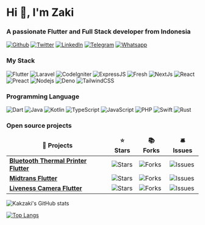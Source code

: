 <h1>Hi 👋, I'm Zaki</h1>
<h3>A passionate Flutter and Full Stack developer from Indonesia</h3>

<p><a href="https://github.com/kakzaki" target="_blank"><img alt="Github" src="https://img.shields.io/badge/GitHub-%2312100E.svg?&style=for-the-badge&logo=Github&logoColor=white" /></a> 
<a href="https://twitter.com/kakzaki_id" target="_blank"><img alt="Twitter" src="https://img.shields.io/badge/twitter-%231DA1F2.svg?&style=for-the-badge&logo=twitter&logoColor=white" /></a> 
<a href="https://www.linkedin.com/in/kakzaki" target="_blank"><img alt="LinkedIn" src="https://img.shields.io/badge/linkedin-%230077B5.svg?&style=for-the-badge&logo=linkedin&logoColor=white" /></a> 
<a href="https://t.me/kakzaki" target="_blank"><img alt="Telegram" src="https://img.shields.io/badge/telegram-%231DA1F2.svg?&style=for-the-badge&logo=telegram&logoColor=white" /></a>
<a href="https://wa.me/+6285704703691" target="_blank"><img alt="Whatsapp" src="https://img.shields.io/badge/Whatsapp-%43853d.svg?&style=for-the-badge&logo=whatsapp&logoColor=white" /></a> 
</p>

<h3>My Stack</h3>
<p>
  <img alt="Flutter" src="https://img.shields.io/badge/-Flutter-02569B?style=flat-square&logo=flutter&logoColor=white" />
  <img alt="Laravel" src="https://img.shields.io/badge/-Laravel-FF2D20?style=flat-square&logo=laravel&logoColor=white" />
  <img alt="CodeIgniter" src="https://img.shields.io/badge/-CodeIgniter-45b8d8?style=flat-square&logo=codeigniter&logoColor=white" />
  <img alt="ExpressJS" src="https://img.shields.io/badge/-ExpressJS-404D59?style=flat-square&logo=express&logoColor=white" />
  <img alt="Fresh" src="https://img.shields.io/badge/-Fresh-43853d?style=flat-square&logo=fresh&logoColor=white" />
  <img alt="NextJs" src="https://img.shields.io/badge/-NextJs-ea2845?style=flat-square&logo=next.js&logoColor=white" />
  <img alt="React" src="https://img.shields.io/badge/-React-20232A?style=flat-square&logo=react&logoColor=white" />
  <img alt="Preact" src="https://img.shields.io/badge/-Preact-20232A?style=flat-square&logo=preact&logoColor=white" />
  <img alt="Nodejs" src="https://img.shields.io/badge/-Nodejs-43853d?style=flat-square&logo=Node.js&logoColor=white" />
  <img alt="Deno" src="https://img.shields.io/badge/-Deno-404D59?style=flat-square&logo=deno&logoColor=white" />
  <img alt="TailwindCSS" src="https://img.shields.io/badge/Tailwind_CSS-38B2AC?style=flat-square&logo=tailwind-css&logoColor=white" />
</p>

<h3>Programming Language</h3>
<p>
  <img alt="Dart" src="https://img.shields.io/badge/-Dart-0175C2?style=flat-square&logo=typescript&logoColor=white" />
  <img alt="Java" src="https://img.shields.io/badge/-Java-ED8B00?style=flat-square&logo=typescript&logoColor=white" />
  <img alt="Kotlin" src="https://img.shields.io/badge/-Kotlin-0095D5?style=flat-square&logo=typescript&logoColor=white" />
  <img alt="TypeScript" src="https://img.shields.io/badge/-TypeScript-007ACC?style=flat-square&logo=typescript&logoColor=white" />
  <img alt="JavaScript" src="https://img.shields.io/badge/-JavaScript-F7DF1E?style=flat-square&logo=javascript&logoColor=white" />
  <img alt="PHP" src="https://img.shields.io/badge/-PHP-777BB4?style=flat-square&logo=php&logoColor=white" />
  <img alt="Swift" src="https://img.shields.io/badge/-Swift-ED8B00?style=flat-square&logo=swift&logoColor=white" />
  <img alt="Rust" src="https://img.shields.io/badge/-Rust-E34F26?style=flat-square&logo=rust&logoColor=white" />
</p>

<h3>Open source projects</h3>
<table>
  <thead align="center">
    <tr border: none;>
      <td><b>🎁 Projects</b></td>
      <td><b>⭐ Stars</b></td>
      <td><b>📚 Forks</b></td>
      <td><b>🛎 Issues</b></td>
    </tr>
  </thead>
  <tbody>
    <tr>
      <td><a href="https://github.com/kakzaki/blue_thermal_printer"><b>Bluetooth Thermal Printer Flutter</b></a></td>
      <td><img alt="Stars" src="https://img.shields.io/github/stars/kakzaki/blue_thermal_printer?style=flat-square&labelColor=343b41"/></td>
      <td><img alt="Forks" src="https://img.shields.io/github/forks/kakzaki/blue_thermal_printer?style=flat-square&labelColor=343b41"/></td>
      <td><img alt="Issues" src="https://img.shields.io/github/issues/kakzaki/blue_thermal_printer?style=flat-square&labelColor=343b41"/></td>
    </tr>
     <tr>
      <td><a href="https://github.com/kakzaki/midpay"><b>Midtrans Flutter</b></a></td>
      <td><img alt="Stars" src="https://img.shields.io/github/stars/kakzaki/midpay?style=flat-square&labelColor=343b41"/></td>
      <td><img alt="Forks" src="https://img.shields.io/github/forks/kakzaki/midpay?style=flat-square&labelColor=343b41"/></td>
      <td><img alt="Issues" src="https://img.shields.io/github/issues/kakzaki/midpay?style=flat-square&labelColor=343b41"/></td>
    </tr>
    <tr>
      <td><a href="https://github.com/kakzaki/liveness_cam"><b>Liveness Camera Flutter</b></a></td>
      <td><img alt="Stars" src="https://img.shields.io/github/stars/kakzaki/liveness_cam?style=flat-square&labelColor=343b41"/></td>
      <td><img alt="Forks" src="https://img.shields.io/github/forks/kakzaki/liveness_cam?style=flat-square&labelColor=343b41"/></td>
      <td><img alt="Issues" src="https://img.shields.io/github/issues/kakzaki/liveness_cam?style=flat-square&labelColor=343b41"/></td>
    </tr>
  </tbody>
</table>



![Kakzaki's GitHub stats](https://github-readme-stats.vercel.app/api?username=kakzaki&count_private=true)
<!-- <img src="https://github-readme-streak-stats.herokuapp.com/?user=kakzaki" alt="mystreak"/> -->
[![Top Langs](https://github-readme-stats.vercel.app/api/top-langs/?username=kakzaki&layout=compact&count_private=true)](https://github.com/kakzaki/github-readme-stats)


